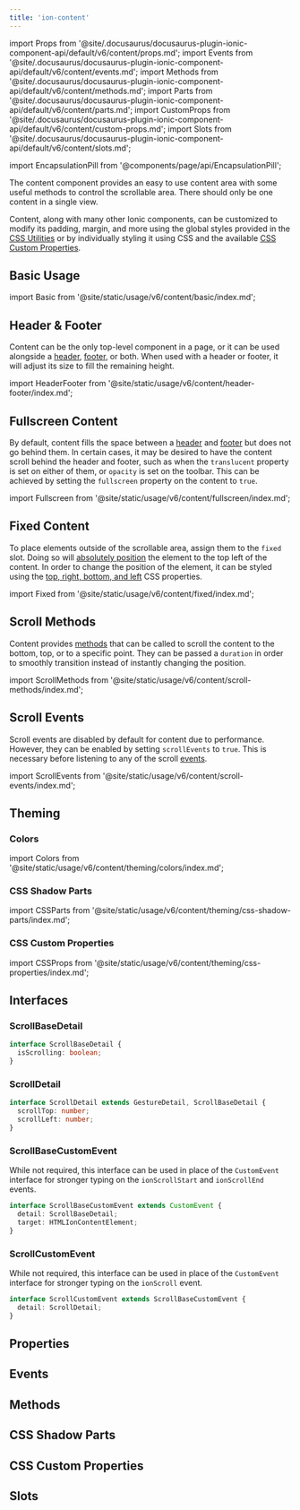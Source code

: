```yaml
---
title: 'ion-content'
---
```


import Props from '@site/.docusaurus/docusaurus-plugin-ionic-component-api/default/v6/content/props.md';
import Events from '@site/.docusaurus/docusaurus-plugin-ionic-component-api/default/v6/content/events.md';
import Methods from '@site/.docusaurus/docusaurus-plugin-ionic-component-api/default/v6/content/methods.md';
import Parts from '@site/.docusaurus/docusaurus-plugin-ionic-component-api/default/v6/content/parts.md';
import CustomProps from '@site/.docusaurus/docusaurus-plugin-ionic-component-api/default/v6/content/custom-props.md';
import Slots from '@site/.docusaurus/docusaurus-plugin-ionic-component-api/default/v6/content/slots.md';

<head>
  <title>ion-content: Scrollable CSS Component for Ionic App Content Areas</title>
  <meta
    name="description"
    content="ion-content provides an easy to use content area with useful methods to control the scrollable area. Learn more about this CSS component for Ionic apps."
  />
</head>

import EncapsulationPill from '@components/page/api/EncapsulationPill';

<EncapsulationPill type="shadow" />

The content component provides an easy to use content area with some useful methods
to control the scrollable area. There should only be one content in a single
view.

Content, along with many other Ionic components, can be customized to modify its padding, margin, and more using the global styles provided in the [CSS Utilities](/docs/layout/css-utilities) or by individually styling it using CSS and the available [CSS Custom Properties](#css-custom-properties).

## Basic Usage

import Basic from '@site/static/usage/v6/content/basic/index.md';

<Basic />

## Header & Footer

Content can be the only top-level component in a page, or it can be used alongside a [header](./header), [footer](./footer), or both. When used with a header or footer, it will adjust its size to fill the remaining height.

import HeaderFooter from '@site/static/usage/v6/content/header-footer/index.md';

<HeaderFooter />

## Fullscreen Content

By default, content fills the space between a [header](./header) and [footer](./footer) but does not go behind them. In certain cases, it may be desired to have the content scroll behind the header and footer, such as when the `translucent` property is set on either of them, or `opacity` is set on the toolbar. This can be achieved by setting the `fullscreen` property on the content to `true`.

import Fullscreen from '@site/static/usage/v6/content/fullscreen/index.md';

<Fullscreen />

## Fixed Content

To place elements outside of the scrollable area, assign them to the `fixed` slot. Doing so will [absolutely position](https://developer.mozilla.org/en-US/docs/Web/CSS/position#absolute_positioning) the element to the top left of the content. In order to change the position of the element, it can be styled using the [top, right, bottom, and left](https://developer.mozilla.org/en-US/docs/Web/CSS/position) CSS properties.

import Fixed from '@site/static/usage/v6/content/fixed/index.md';

<Fixed />

## Scroll Methods

Content provides [methods](#methods) that can be called to scroll the content to the bottom, top, or to a specific point. They can be passed a `duration` in order to smoothly transition instead of instantly changing the position.

import ScrollMethods from '@site/static/usage/v6/content/scroll-methods/index.md';

<ScrollMethods />

## Scroll Events

Scroll events are disabled by default for content due to performance. However, they can be enabled by setting `scrollEvents` to `true`. This is necessary before listening to any of the scroll [events](#events).

import ScrollEvents from '@site/static/usage/v6/content/scroll-events/index.md';

<ScrollEvents />

## Theming

### Colors

import Colors from '@site/static/usage/v6/content/theming/colors/index.md';

<Colors />

### CSS Shadow Parts

import CSSParts from '@site/static/usage/v6/content/theming/css-shadow-parts/index.md';

<CSSParts />

### CSS Custom Properties

import CSSProps from '@site/static/usage/v6/content/theming/css-properties/index.md';

<CSSProps />

## Interfaces

### ScrollBaseDetail

```typescript
interface ScrollBaseDetail {
  isScrolling: boolean;
}
```

### ScrollDetail

```typescript
interface ScrollDetail extends GestureDetail, ScrollBaseDetail {
  scrollTop: number;
  scrollLeft: number;
}
```

### ScrollBaseCustomEvent

While not required, this interface can be used in place of the `CustomEvent` interface for stronger typing on the `ionScrollStart` and `ionScrollEnd` events.

```typescript
interface ScrollBaseCustomEvent extends CustomEvent {
  detail: ScrollBaseDetail;
  target: HTMLIonContentElement;
}
```

### ScrollCustomEvent

While not required, this interface can be used in place of the `CustomEvent` interface for stronger typing on the `ionScroll` event.

```typescript
interface ScrollCustomEvent extends ScrollBaseCustomEvent {
  detail: ScrollDetail;
}
```

## Properties

<Props />

## Events

<Events />

## Methods

<Methods />

## CSS Shadow Parts

<Parts />

## CSS Custom Properties

<CustomProps />

## Slots

<Slots />
